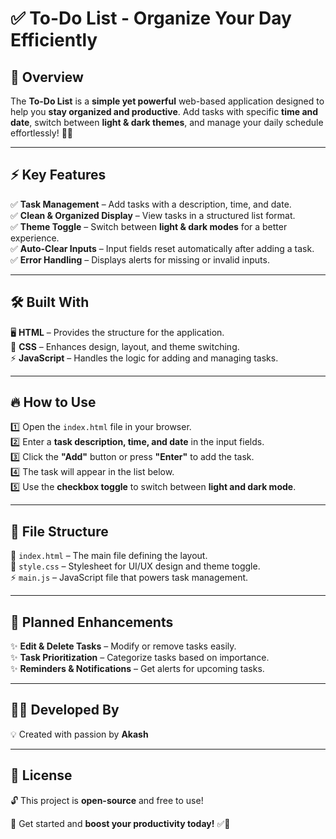# ✅ To-Do List - Organize Your Day Efficiently  

## 🌟 Overview  
The **To-Do List** is a **simple yet powerful** web-based application designed to help you **stay organized and productive**. Add tasks with specific **time and date**, switch between **light & dark themes**, and manage your daily schedule effortlessly! 📅✨  

---

## ⚡ Key Features  
✅ **Task Management** – Add tasks with a description, time, and date.  
✅ **Clean & Organized Display** – View tasks in a structured list format.  
✅ **Theme Toggle** – Switch between **light & dark modes** for a better experience.  
✅ **Auto-Clear Inputs** – Input fields reset automatically after adding a task.  
✅ **Error Handling** – Displays alerts for missing or invalid inputs.  

---

## 🛠 Built With  
🖥️ **HTML** – Provides the structure for the application.  
🎨 **CSS** – Enhances design, layout, and theme switching.  
⚡ **JavaScript** – Handles the logic for adding and managing tasks.  

---

## 🔥 How to Use  
1️⃣ Open the `index.html` file in your browser.  
2️⃣ Enter a **task description, time, and date** in the input fields.  
3️⃣ Click the **"Add"** button or press **"Enter"** to add the task.  
4️⃣ The task will appear in the list below.  
5️⃣ Use the **checkbox toggle** to switch between **light and dark mode**.  

---

## 📁 File Structure  
📌 `index.html` – The main file defining the layout.  
🎨 `style.css` – Stylesheet for UI/UX design and theme toggle.  
⚡ `main.js` – JavaScript file that powers task management.  

---

## 🚀 Planned Enhancements  
✨ **Edit & Delete Tasks** – Modify or remove tasks easily.  
✨ **Task Prioritization** – Categorize tasks based on importance.  
✨ **Reminders & Notifications** – Get alerts for upcoming tasks.  

---

## 👨‍💻 Developed By  
💡 Created with passion by **Akash**  

---

## 📜 License  
🔓 This project is **open-source** and free to use!  

🚀 Get started and **boost your productivity today!** ✅📌  

